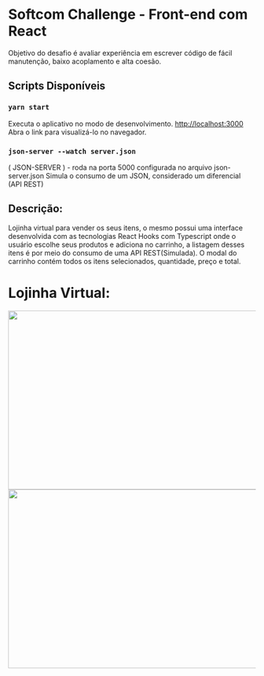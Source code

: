 # Softcom Challenge - Front-end com React

 Objetivo do desafio é avaliar experiência em escrever código de fácil manutenção, baixo acoplamento e alta coesão.

## Scripts Disponíveis

### `yarn start`
Executa o aplicativo no modo de desenvolvimento.
[http://localhost:3000](http://localhost:3000) Abra o link para visualizá-lo no navegador.

### `json-server --watch server.json`
( JSON-SERVER ) - roda na porta 5000 configurada no arquivo json-server.json
Simula o consumo de um JSON, considerado um diferencial (API REST)

## Descrição:

Lojinha virtual para vender os seus itens, o mesmo possui uma interface desenvolvida com as tecnologias React Hooks com Typescript onde o usuário escolhe seus produtos e adiciona no carrinho, a listagem desses itens é por meio do consumo de uma API REST(Simulada). O modal do carrinho contém todos os itens selecionados, quantidade, preço e total. 

# Lojinha Virtual:

<img src="https://app-lojinha-virtual.s3-sa-east-1.amazonaws.com/lojinha.jpg" width="850" height="364" />
<img src="https://app-lojinha-virtual.s3-sa-east-1.amazonaws.com/carrinho.jpg" width="850" height="364" />


